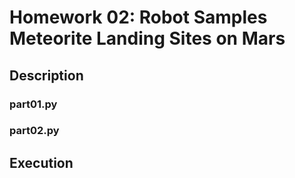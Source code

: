 # Homework 02: Robot Samples Meteorite Landing Sites on Mars

## Description

### part01.py

### part02.py

## Execution



